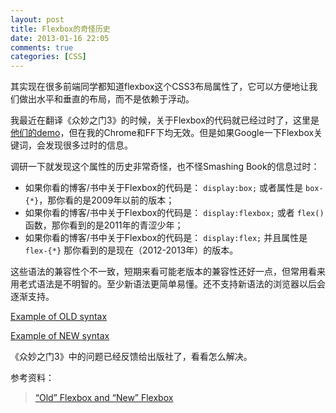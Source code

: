 ```yaml
---
layout: post
title: Flexbox的奇怪历史
date: 2013-01-16 22:05
comments: true
categories: [CSS]
---
```


其实现在很多前端同学都知道flexbox这个CSS3布局属性了，它可以方便地让我们做出水平和垂直的布局，而不是依赖于浮动。

我最近在翻译《众妙之门3》的时候，关于Flexbox的代码就已经过时了，这里是[他们的demo](http://www.smashing-links.com/smashing-book-3/demos/flexbox/flexsizeposition.html)，但在我的Chrome和FF下均无效。但是如果Google一下Flexbox关键词，会发现很多过时的信息。

调研一下就发现这个属性的历史非常奇怪，也不怪Smashing Book的信息过时：

* 如果你看的博客/书中关于Flexbox的代码是： `display:box;` 或者属性是 `box-{*}`，那你看的是2009年以前的版本；
* 如果你看的博客/书中关于Flexbox的代码是： `display:flexbox;` 或者 `flex()` 函数，那你看到的是2011年的青涩少年；
* 如果你看的博客/书中关于Flexbox的代码是： `display:flex;` 并且属性是 `flex-{*}` 那你看到的是现在（2012-2013年）的版本。

这些语法的兼容性个不一致，短期来看可能老版本的兼容性还好一点，但常用看来用老式语法是不明智的。至少新语法更简单易懂。还不支持新语法的浏览器以后会逐渐支持。

<a href="http://codepen.io/chriscoyier/pen/DLikE">Example of OLD syntax</a>

<a href="http://codepen.io/chriscoyier/pen/qazmI">Example of NEW syntax</a>

《众妙之门3》中的问题已经反馈给出版社了，看看怎么解决。

参考资料：

> [“Old” Flexbox and “New” Flexbox](http://css-tricks.com/old-flexbox-and-new-flexbox/)